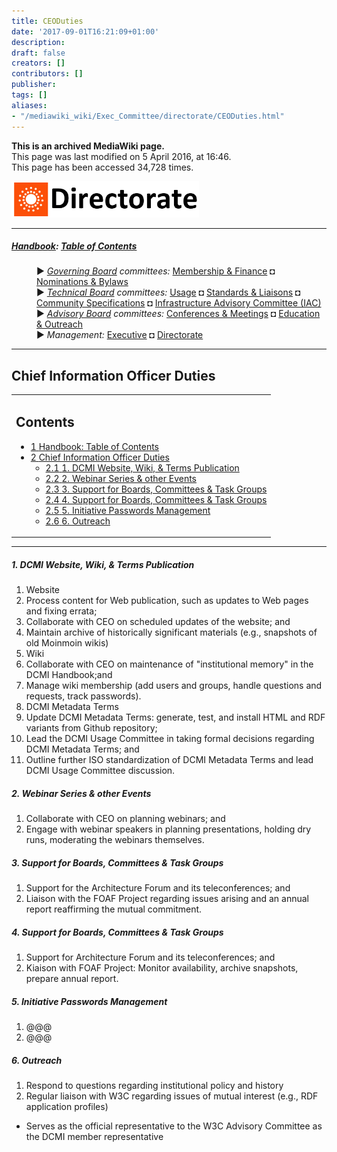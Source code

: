 ```yaml
---
title: CEODuties
date: '2017-09-01T16:21:09+01:00'
description: 
draft: false
creators: []
contributors: []
publisher: 
tags: []
aliases:
- "/mediawiki_wiki/Exec_Committee/directorate/CEODuties.html"
---
```


 **This is an archived MediaWiki page.**  
This page was last modified on 5 April 2016, at 16:46.  
This page has been accessed 34,728 times.

[<img alt="Directorate logo" src="/mediawiki_wiki/images/Directorate_Logo.png" width="300" height="58">](/mediawiki_wiki/images/Directorate_Logo.png "Directorate logo")

* * *

##### [Handbook](/mediawiki_wiki/DCMI_Handbook "DCMI Handbook"): [Table of Contents](/mediawiki_wiki/DCMI_Handbook/ "DCMI Handbook") 
<dl>
<dd> ► <i><a href="/mediawiki_wiki/DCMI_Governing_Board.md" title="DCMI Governing Board">Governing Board</a> committees:</i> <a href="/mediawiki_wiki/DCMI_Governing_Board/finance.md" title="DCMI Governing Board/finance">Membership &amp; Finance</a> ◘ <a href="/mediawiki_wiki/DCMI_Governing_Board/nominations.md" title="DCMI Governing Board/nominations">Nominations &amp; Bylaws</a> 
</dd>
<dd> ► <i><a href="/mediawiki_wiki/DCMI_Technical_Board.md" title="DCMI Technical Board">Technical Board</a> committees:</i> <a href="/mediawiki_wiki/DCMI_Technical_Board/usage.md" title="DCMI Technical Board/usage">Usage</a> ◘ <a href="/mediawiki_wiki/DCMI_Technical_Board/standards.md" title="DCMI Technical Board/standards">Standards &amp; Liaisons</a> ◘ <a href="/mediawiki_wiki/DCMI_Technical_Board/specifications.md" title="DCMI Technical Board/specifications">Community Specifications</a> ◘ <a href="/mediawiki_wiki/DCMI_Technical_Board/infrastructure.md" title="DCMI Technical Board/infrastructure">Infrastructure Advisory Committee (IAC)</a>
</dd>
<dd> ► <i><a href="/mediawiki_wiki/DCMI_Advisory_Board.md" title="DCMI Advisory Board">Advisory Board</a> committees:</i> <a href="/mediawiki_wiki/DCMI_Advisory_Board/meetings.md" title="DCMI Advisory Board/meetings">Conferences &amp; Meetings</a> ◘ <a href="/mediawiki_wiki/DCMI_Advisory_Board/documentation.md" title="DCMI Advisory Board/documentation">Education &amp; Outreach</a>
</dd>
<dd> ► <i>Management:</i> <a href="/mediawiki_wiki/Exec_Committee.md" title="Exec Committee">Executive</a> ◘ <a href="/mediawiki_wiki/Exec_Committee/directorate.md" title="Exec Committee/directorate">Directorate</a>
</dd>
</dl>

* * *

## Chief Information Officer Duties 
<table id="toc" class="toc">
  <tr>
    <td>
      <div id="toctitle">
        <h2>Contents</h2>
      </div>
      <ul>
        <li class="toclevel-1"><a href="#Handbook:_Table_of_Contents"><span class="tocnumber">1</span> <span class="toctext">Handbook: Table of Contents</span></a></li>
        <li class="toclevel-1 tocsection-1">
          <a href="#Chief_Information_Officer_Duties"><span class="tocnumber">2</span> <span class="toctext">Chief Information Officer Duties</span></a>
          <ul>
            <li class="toclevel-2 tocsection-2"><a href="#1._DCMI_Website.2C_Wiki.2C_.26_Terms_Publication"><span class="tocnumber">2.1</span> <span class="toctext">1. DCMI Website, Wiki, &amp; Terms Publication</span></a></li>
            <li class="toclevel-2 tocsection-3"><a href="#2._Webinar_Series_.26_other_Events"><span class="tocnumber">2.2</span> <span class="toctext">2. Webinar Series &amp; other Events</span></a></li>
            <li class="toclevel-2 tocsection-4"><a href="#3._Support_for_Boards.2C_Committees_.26_Task_Groups"><span class="tocnumber">2.3</span> <span class="toctext">3. Support for Boards, Committees &amp; Task Groups</span></a></li>
            <li class="toclevel-2 tocsection-5"><a href="#4._Support_for_Boards.2C_Committees_.26_Task_Groups"><span class="tocnumber">2.4</span> <span class="toctext">4. Support for Boards, Committees &amp; Task Groups</span></a></li>
            <li class="toclevel-2 tocsection-6"><a href="#5._Initiative_Passwords_Management"><span class="tocnumber">2.5</span> <span class="toctext">5. Initiative Passwords Management</span></a></li>
            <li class="toclevel-2 tocsection-7"><a href="#6._Outreach"><span class="tocnumber">2.6</span> <span class="toctext">6. Outreach</span></a></li>
          </ul>
        </li>
      </ul>
    </td>
  </tr>
</table>


* * *

##### 1. DCMI Website, Wiki, & Terms Publication 

1. Website
  1. Process content for Web publication, such as updates to Web pages and fixing errata;
  2. Collaborate with CEO on scheduled updates of the website; and
  3. Maintain archive of historically significant materials (e.g., snapshots of old Moinmoin wikis)
2. Wiki
  1. Collaborate with CEO on maintenance of "institutional memory" in the DCMI Handbook;and
  2. Manage wiki membership (add users and groups, handle questions and requests, track passwords).
3. DCMI Metadata Terms
  1. Update DCMI Metadata Terms: generate, test, and install HTML and RDF variants from Github repository;
  2. Lead the DCMI Usage Committee in taking formal decisions regarding DCMI Metadata Terms; and
  3. Outline further ISO standardization of DCMI Metadata Terms and lead DCMI Usage Committee discussion.

##### 2. Webinar Series & other Events 

1. Collaborate with CEO on planning webinars; and
2. Engage with webinar speakers in planning presentations, holding dry runs, moderating the webinars themselves.

##### 3. Support for Boards, Committees & Task Groups 

1. Support for the Architecture Forum and its teleconferences; and
2. Liaison with the FOAF Project regarding issues arising and an annual report reaffirming the mutual commitment.

##### 4. Support for Boards, Committees & Task Groups 

1. Support for Architecture Forum and its teleconferences; and
2. Kiaison with FOAF Project: Monitor availability, archive snapshots, prepare annual report.

##### 5. Initiative Passwords Management 

1. @@@
  1. @@@

##### 6. Outreach 

1. Respond to questions regarding institutional policy and history
2. Regular liaison with W3C regarding issues of mutual interest (e.g., RDF application profiles)
  - Serves as the official representative to the W3C Advisory Committee as the DCMI member representative

